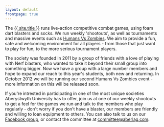 ```yaml
---
layout: default
frontpage: true
---
```


The [{{ site.title }}](/) runs live-action competitive combat games, using foam dart blasters and socks.
We run weekly 'shootouts', as well as tournaments and massive events such as [Humans Vs Zombies](http://humansvszombies.org/). We aim to provide a fun, safe and welcoming environment for all players - from those that just want to play for fun, to the more serious tournament players.

The society was founded in 2011 by a group of friends with a love of playing with Nerf blasters, who wanted to take it beyond their small group into something bigger. Now we have a group with a large number members and hope to expand our reach to this year's students, both new and returning. In October 2012 we will be running our second Humans Vs Zombies event - more information on this will be released soon.

If you're intrested in participating in one of the most unique societies Aberystwyth University has to offer, join us at one of our weekly shootouts to get a feel for the games we run and talk to the members who play regularly - don't worry if you don't have a blaster, our members are friendly and willing to loan equipment to others. You can also talk to us on our [Facebook group](https://www.facebook.com/groups/aberlag/), or contact the committee at [committee@aberlag.com](mailto:committee@aberlag.com).
